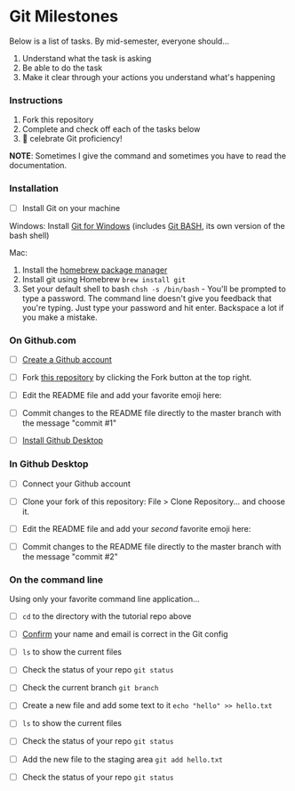 # Git Milestones

Below is a list of tasks. By mid-semester, everyone should...

1. Understand what the task is asking
1. Be able to do the task
1. Make it clear through your actions you understand what's happening


### Instructions

1. Fork this repository
1. Complete and check off each of the tasks below
1. 🙌  celebrate Git proficiency!

**NOTE**: Sometimes I give the command and sometimes you have to read the documentation.


### Installation

- [ ] Install Git on your machine

Windows: Install [Git for Windows](https://gitforwindows.org/) (includes [Git BASH](https://www.atlassian.com/git/tutorials/git-bash), its own version of the bash shell)

Mac: 
1. Install the [homebrew package manager](https://brew.sh/)
1. Install git using Homebrew `brew install git`
1. Set your default shell to bash `chsh -s /bin/bash` - You'll be prompted to type a password. The command line doesn't give you feedback that you're typing. Just type your password and hit enter. Backspace a lot if you make a mistake.


### On Github.com

- [ ] [Create a Github account](https://github.com/join)
- [ ] Fork [this repository](https://github.com/omundy/learn-git-milestones) by clicking the Fork button at the top right.
- [ ] Edit the README file and add your favorite emoji here:
- [ ] Commit changes to the README file directly to the master branch with the message "commit #1" 
- [ ] [Install Github Desktop](https://desktop.github.com/)


### In Github Desktop

- [ ] Connect your Github account
- [ ] Clone your fork of this repository: File > Clone Repository... and choose it.
- [ ] Edit the README file and add your *second* favorite emoji here:
- [ ] Commit changes to the README file directly to the master branch with the message "commit #2" 



### On the command line
Using only your favorite command line application...

- [ ] `cd` to the directory with the tutorial repo above
- [ ] [Confirm](https://docs.github.com/en/github/using-git/setting-your-username-in-git) your name and email is correct in the Git config
- [ ] `ls` to show the current files
- [ ] Check the status of your repo `git status` 
- [ ] Check the current branch `git branch`
- [ ] Create a new file and add some text to it `echo "hello" >> hello.txt`
- [ ] `ls` to show the current files
- [ ] Check the status of your repo `git status`
- [ ] Add the new file to the staging area `git add hello.txt`
- [ ] Check the status of your repo `git status`






